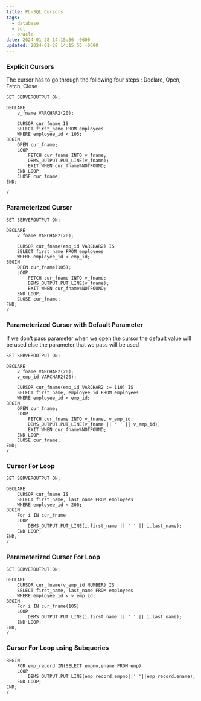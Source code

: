 ```yaml
---
title: PL-SQL Cursors
tags:
  - database
  - sql
  - oracle
date: 2024-01-28 14:15:56 -0600
updated: 2024-01-28 14:15:56 -0600
---
```


### Explicit Cursors

The cursor has to go through the following four steps : Declare, Open, Fetch, Close

````plsql
SET SERVEROUTPUT ON;

DECLARE
	v_fname VARCHAR2(20);
	
	CURSOR cur_fname IS
	SELECT first_name FROM employees
	WHERE employee_id < 105;
BEGIN
	OPEN cur_fname;
	LOOP
		FETCH cur_fname INTO v_fname;
		DBMS_OUTPUT.PUT_LINE(v_fname);
		EXIT WHEN cur_fname%NOTFOUND;
	END LOOP;
	CLOSE cur_fname;
END;

/
````

### Parameterized Cursor

````plsql
SET SERVEROUTPUT ON;

DECLARE
	v_fname VARCHAR2(20);
	
	CURSOR cur_fname(emp_id VARCHAR2) IS
	SELECT first_name FROM employees
	WHERE employee_id < emp_id;
BEGIN
	OPEN cur_fname(105);
	LOOP
		FETCH cur_fname INTO v_fname;
		DBMS_OUTPUT.PUT_LINE(v_fname);
		EXIT WHEN cur_fname%NOTFOUND;
	END LOOP;
	CLOSE cur_fname;
END;
/
````

### Parameterized Cursor with Default Parameter

If we don't pass parameter when we open the cursor the default value will be used else the parameter that we pass will be used

````plsql
SET SERVEROUTPUT ON;

DECLARE
	v_fname VARCHAR2(20);
	v_emp_id VARCHAR2(20);
	
	CURSOR cur_fname(emp_id VARCHAR2 := 110) IS
	SELECT first_name, employee_id FROM employees
	WHERE employee_id < emp_id;
BEGIN
	OPEN cur_fname;
	LOOP
		FETCH cur_fname INTO v_fname, v_emp_id;
		DBMS_OUTPUT.PUT_LINE(v_fname || ' ' || v_emp_id);
		EXIT WHEN cur_fname%NOTFOUND;
	END LOOP;
	CLOSE cur_fname;
END;
/
````

### Cursor For Loop

````plsql
SET SERVEROUTPUT ON;

DECLARE
	CURSOR cur_fname IS
	SELECT first_name, last_name FROM employees
	WHERE employee_id < 200;
BEGIN
	For i IN cur_fname
	LOOP
		DBMS_OUTPUT.PUT_LINE(i.first_name || ' ' || i.last_name);
	END LOOP;
END;
/
````

### Parameterized Cursor For Loop

````plsql
SET SERVEROUTPUT ON;

DECLARE
	CURSOR cur_fname(v_emp_id NUMBER) IS
	SELECT first_name, last_name FROM employees
	WHERE employee_id < v_emp_id;
BEGIN
	For i IN cur_fname(105)
	LOOP
		DBMS_OUTPUT.PUT_LINE(i.first_name || ' ' || i.last_name);
	END LOOP;
END;
/
````

### Cursor For Loop using Subqueries

````plsql
BEGIN
	FOR emp_record IN(SELECT empno,ename FROM emp)
	LOOP
		DBMS_OUTPUT.PUT_LINE(emp_record.empno||' '||emp_record.ename);
	END LOOP;
END;
/
````

